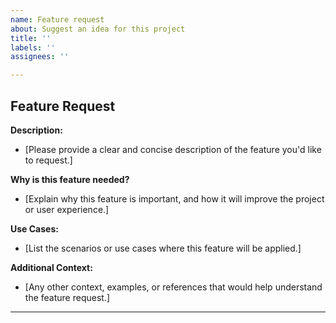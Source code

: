 ```yaml
---
name: Feature request
about: Suggest an idea for this project
title: ''
labels: ''
assignees: ''

---
```


## Feature Request

**Description:**
- [Please provide a clear and concise description of the feature you'd like to request.]

**Why is this feature needed?**
- [Explain why this feature is important, and how it will improve the project or user experience.]

**Use Cases:**
- [List the scenarios or use cases where this feature will be applied.]

**Additional Context:**
- [Any other context, examples, or references that would help understand the feature request.]

---
